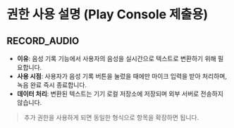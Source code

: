 ﻿# 권한 사용 설명 (Play Console 제출용)

## RECORD_AUDIO
- **이유**: 음성 기록 기능에서 사용자의 음성을 실시간으로 텍스트로 변환하기 위해 필요합니다.
- **사용 시점**: 사용자가 음성 기록 버튼을 눌렀을 때에만 마이크 입력을 받아 처리하며, 녹음 완료 즉시 종료합니다.
- **데이터 처리**: 변환된 텍스트는 기기 로컬 저장소에 저장되며 외부 서버로 전송하지 않습니다.

> 추가 권한을 사용하게 되면 동일한 형식으로 항목을 확장하면 됩니다.
